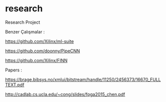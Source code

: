 # research
Research Project


Benzer Çalışmalar :

https://github.com/Xilinx/ml-suite

https://github.com/doonny/PipeCNN

https://github.com/Xilinx/FINN

Papers :

https://brage.bibsys.no/xmlui/bitstream/handle/11250/2456373/16670_FULLTEXT.pdf

http://cadlab.cs.ucla.edu/~cong/slides/fpga2015_chen.pdf
